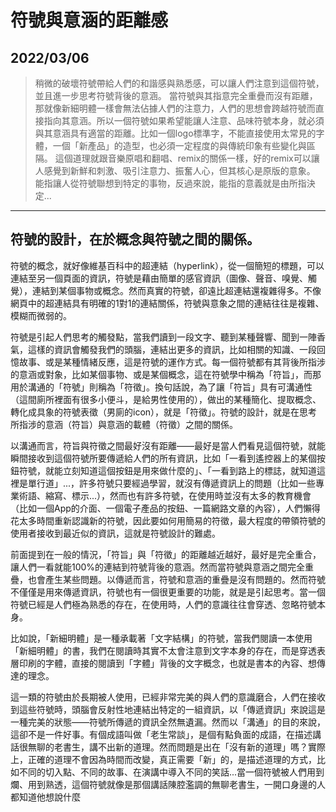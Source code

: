 
# 符號與意涵的距離感
2022/03/06
---

> 稍微的破壞符號帶給人們的和諧感與熟悉感，可以讓人們注意到這個符號，並且進一步思考符號背後的意涵。
> 當符號與其指意完全重疊而沒有距離，那就像新細明體一樣會無法佔據人們的注意力，人們的思想會跨越符號而直接指向其意涵。所以一個符號如果希望能讓人注意、品味符號本身，就必須與其意涵具有適當的距離。比如一個logo標準字，不能直接使用太常見的字體，一個「新產品」的造型，也必須一定程度的與傳統印象有些變化與區隔。
> 這個道理就跟音樂原唱和翻唱、remix的關係一樣，好的remix可以讓人感覺到新鮮和刺激、吸引注意力、振奮人心，但其核心是原版的意象。
> 能指讓人從符號聯想到特定的事物，反過來說，能指的意義就是由所指決定...

---

## 符號的設計，在於概念與符號之間的關係。
符號的概念，就好像維基百科中的超連結（hyperlink），從一個簡短的標題，可以連結至另一個頁面的資訊，符號是藉由簡單的感官資訊（圖像、聲音、嗅覺、觸覺），連結到某個事物或概念。然而真實的符號，卻遠比超連結還複雜得多。不像網頁中的超連結具有明確的1對1的連結關係，符號與意象之間的連結往往是複雜、模糊而微弱的。

符號是引起人們思考的觸發點，當我們讀到一段文字、聽到某種聲響、聞到一陣香氣，這樣的資訊會觸發我們的頭腦，連結出更多的資訊，比如相關的知識、一段回憶故事、或是某種情緒反應，這是符號的運作方式。每一個符號都有其背後所指涉的意涵或對象，比如某個事物、或是某個概念，這在符號學中稱為「符旨」，而那用於溝通的「符號」則稱為「符徵」。換句話說，為了讓「符旨」具有可溝通性（這間廁所裡面有很多小便斗，是給男性使用的），做出的某種簡化、提取概念、轉化成具象的符號表徵（男廁的icon），就是「符徵」。符號的設計，就是在思考所指涉的意涵（符旨）與意涵的載體（符徵）之間的關係。

以溝通而言，符旨與符徵之間最好沒有距離——最好是當人們看見這個符號，就能瞬間接收到這個符號所要傳遞給人們的所有資訊，比如「一看到遙控器上的某個按鈕符號，就能立刻知道這個按鈕是用來做什麼的」、「一看到路上的標誌，就知道這裡是單行道」...，許多符號只要經過學習，就沒有傳遞資訊上的問題（比如一些專業術語、縮寫、標示...），然而也有許多符號，在使用時並沒有太多的教育機會（比如一個App的介面、一個電子產品的按鈕、一篇網路文章的內容），人們懶得花太多時間重新認識新的符號，因此要如何用簡易的符徵，最大程度的帶領符號的使用者接收到最近似的資訊，這就是符號設計的難處。

前面提到在一般的情況，「符旨」與「符徵」的距離越近越好，最好是完全重合，讓人們一看就能100%的連結到符號背後的意涵。然而當符號與意涵之間完全重疊，也會產生某些問題。以傳遞而言，符號和意涵的重疊是沒有問題的。然而符號不僅僅是用來傳遞資訊，符號也有一個很更重要的功能，就是是引起思考。當一個符號已經是人們極為熟悉的存在，在使用時，人們的意識往往會穿透、忽略符號本身。

比如說，「新細明體」是一種承載著「文字結構」的符號，當我們閱讀一本使用「新細明體」的書，我們在閱讀時其實不太會注意到文字本身的存在，而是穿透表層印刷的字體，直接的閱讀到「字體」背後的文字概念，也就是書本的內容、想傳達的理念。


這一類的符號由於長期被人使用，已經非常完美的與人們的意識磨合，人們在接收到這些符號時，頭腦會反射性地連結出特定的一組資訊，以「傳遞資訊」來說這是一種完美的狀態——符號所傳遞的資訊全然無遺漏。然而以「溝通」的目的來說，這卻不是一件好事。有個成語叫做「老生常談」，是個有點負面的成語，在描述講話很無聊的老書生，講不出新的道理。然而問題是出在「沒有新的道理」嗎？實際上，正確的道理不會因為時間而改變，真正需要「新」的，是描述道理的方式，比如不同的切入點、不同的故事、在演講中導入不同的笑話...當一個符號被人們用到爛、用到熟透，這個符號就像是那個講話陳腔濫調的無聊老書生，一開口身邊的人都知道他想說什麼